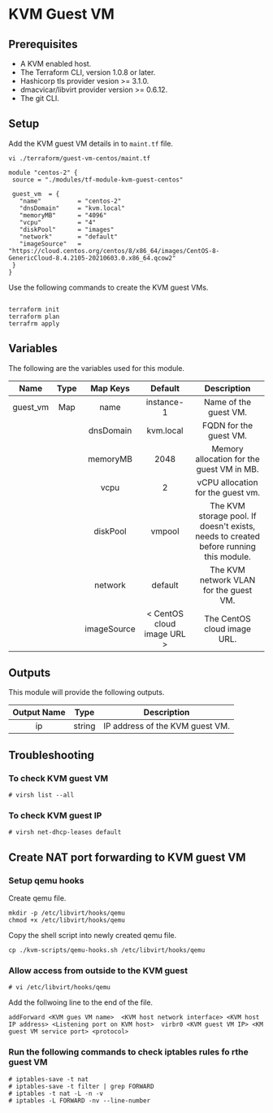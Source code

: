 # KVM Guest VM 

## Prerequisites

- A KVM enabled host.
- The Terraform CLI, version 1.0.8 or later.
- Hashicorp tls provider vesion >= 3.1.0.
- dmacvicar/libvirt provider version >= 0.6.12.
- The git CLI.

## Setup

Add the KVM guest VM details in to `maint.tf` file.

```shell
vi ./terraform/guest-vm-centos/maint.tf

module "centos-2" {
 source = "./modules/tf-module-kvm-guest-centos"

 guest_vm  = {
   "name"          = "centos-2"
   "dnsDomain"     = "kvm.local"
   "memoryMB"      = "4096"
   "vcpu"          = "4"
   "diskPool"      = "images"
   "network"       = "default"
   "imageSource"   = "https://cloud.centos.org/centos/8/x86_64/images/CentOS-8-GenericCloud-8.4.2105-20210603.0.x86_64.qcow2"
 }
}
```

Use the following commands to create the KVM guest VMs.

```shell

terraform init
terraform plan
terrafrm apply
```

## Variables

The following are the variables used for this module.

| Name | Type | Map Keys | Default | Description |
|:-:|:-:|:-:|:-:| :-: |
|guest_vm | Map | name | instance-1 | Name of the guest VM. |
| | | dnsDomain | kvm.local | FQDN for the guest VM. |
| | | memoryMB | 2048 | Memory allocation for the guest VM in MB. |
| | | vcpu | 2 | vCPU allocation for the guest vm. |
| | | diskPool | vmpool | The KVM storage pool. If doesn't exists, needs to created before running this module. |
| | | network | default | The KVM network VLAN for the guest VM. |
| | | imageSource | < CentOS cloud image URL > | The CentOS cloud image URL. |

## Outputs

This module will provide the following outputs.

| Output Name | Type | Description |
|:-:|:-:|:-:|
| ip  | string  | IP address of the KVM guest VM. |

## Troubleshooting

### To check KVM guest VM

```shell
# virsh list --all
```

### To check KVM guest IP

```shell
# virsh net-dhcp-leases default
```

## Create NAT port forwarding to KVM guest VM

### Setup qemu hooks

Create qemu file.

```shell
mkdir -p /etc/libvirt/hooks/qemu
chmod +x /etc/libvirt/hooks/qemu
```

Copy the shell script into newly created qemu file.

```shell
cp ./kvm-scripts/qemu-hooks.sh /etc/libvirt/hooks/qemu
```

### Allow access from outside to the KVM guest

```shell
# vi /etc/libvirt/hooks/qemu
```

Add the follwoing line to the end of the file.

```shell
addForward <KVM gues VM name>  <KVM host network interface> <KVM host IP address> <Listening port on KVM host>  virbr0 <KVM guest VM IP> <KM guest VM service port> <protocol>

```

### Run the following commands to check iptables rules fo rthe guest VM

```shell
# iptables-save -t nat
# iptables-save -t filter | grep FORWARD
# iptables -t nat -L -n -v
# iptables -L FORWARD -nv --line-number
```
